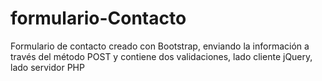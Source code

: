 # formulario-Contacto
Formulario de contacto creado con Bootstrap, enviando la información a través del método POST y contiene dos validaciones, lado cliente jQuery, lado servidor PHP
